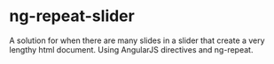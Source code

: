 # ng-repeat-slider
A solution for when there are many slides in a slider that create a very lengthy html document. Using AngularJS directives and ng-repeat. 
